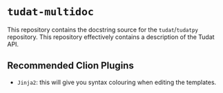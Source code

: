 # ``tudat-multidoc``

This repository contains the docstring source for the ``tudat``/``tudatpy``  
repository. This repository effectively contains a description of the Tudat 
API.


## Recommended Clion Plugins

- `Jinja2`: this will give you syntax colouring when editing the templates.